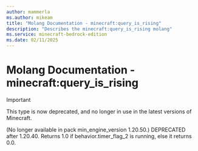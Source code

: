```yaml
---
author: mammerla
ms.author: mikeam
title: "Molang Documentation - minecraft:query_is_rising"
description: "Describes the minecraft:query_is_rising molang"
ms.service: minecraft-bedrock-edition
ms.date: 02/11/2025 
---
```


# Molang Documentation - minecraft:query_is_rising

> [!IMPORTANT]
> This type is now deprecated, and no longer in use in the latest versions of Minecraft.

(No longer available in pack min_engine_version 1.20.50.) DEPRECATED after 1.20.40. Returns 1.0 if behavior.timer_flag_2 is running, else it returns 0.0.
